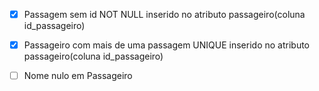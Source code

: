 - [x] Passagem sem id
NOT NULL inserido no atributo passageiro(coluna id_passageiro)


- [x] Passageiro com mais de uma passagem
UNIQUE inserido no atributo passageiro(coluna id_passageiro)

- [ ] Nome nulo em Passageiro